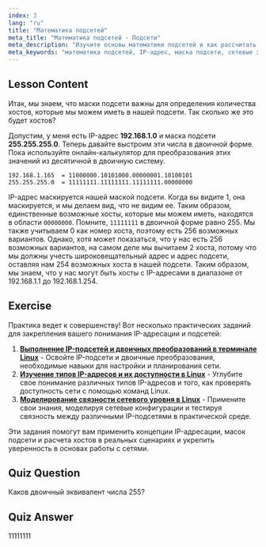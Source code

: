 ```yaml
---
index: 3
lang: "ru"
title: "Математика подсетей"
meta_title: "Математика подсетей - Подсети"
meta_description: "Изучите основы математики подсетей и как рассчитать доступные хосты в сети. Поймите IP-адресацию и маски подсети для начинающих. Начните свой путь в Linux!"
meta_keywords: "математика подсетей, IP-адрес, маска подсети, сетевые хосты, двоичный, сеть Linux, руководство для начинающих, гайд"
---
```


## Lesson Content

Итак, мы знаем, что маски подсети важны для определения количества хостов, которые мы можем иметь в нашей подсети. Так сколько же это будет хостов?

Допустим, у меня есть IP-адрес **192.168.1.0** и маска подсети **255.255.255.0**. Теперь давайте выстроим эти числа в двоичной форме. Пока используйте онлайн-калькулятор для преобразования этих значений из десятичной в двоичную систему.

```
192.168.1.165  = 11000000.10101000.00000001.10100101
255.255.255.0  = 11111111.11111111.11111111.00000000
```

IP-адрес маскируется нашей маской подсети. Когда вы видите 1, она маскируется, и мы делаем вид, что не видим ее. Таким образом, единственные возможные хосты, которые мы можем иметь, находятся в области `00000000`. Помните, `11111111` в двоичной форме равно 255. Мы также учитываем 0 как номер хоста, поэтому есть 256 возможных вариантов. Однако, хотя может показаться, что у нас есть 256 возможных вариантов, на самом деле мы вычитаем 2 хоста, потому что мы должны учесть широковещательный адрес и адрес подсети, оставляя нам 254 возможных хоста в нашей подсети. Таким образом, мы знаем, что у нас могут быть хосты с IP-адресами в диапазоне от 192.168.1.1 до 192.168.1.254.

## Exercise

Практика ведет к совершенству! Вот несколько практических заданий для закрепления вашего понимания IP-адресации и подсетей:

1. **[Выполнение IP-подсетей и двоичных преобразований в терминале Linux](https://labex.io/ru/labs/linux-perform-ip-subnetting-and-binary-conversion-in-the-linux-terminal-592782)** - Освойте IP-подсети и двоичные преобразования, необходимые навыки для настройки и планирования сети.
2. **[Изучение типов IP-адресов и их доступности в Linux](https://labex.io/ru/labs/linux-explore-ip-address-types-and-reachability-in-linux-592780)** - Углубите свое понимание различных типов IP-адресов и того, как проверять доступность сети с помощью команд Linux.
3. **[Моделирование связности сетевого уровня в Linux](https://labex.io/ru/labs/linux-simulate-network-layer-connectivity-in-linux-592752)** - Примените свои знания, моделируя сетевые конфигурации и тестируя связность между различными IP-подсетями в практической среде.

Эти задания помогут вам применить концепции IP-адресации, масок подсети и расчета хостов в реальных сценариях и укрепить уверенность в основах работы с сетями.

## Quiz Question

Каков двоичный эквивалент числа 255?

## Quiz Answer

11111111
